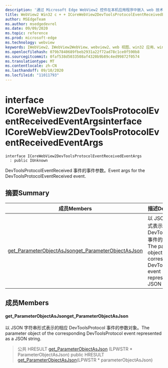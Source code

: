 ```yaml
---
description: '通过 Microsoft Edge WebView2 控件在本机应用程序中嵌入 web 技术 (HTML、CSS 和 JavaScript) '
title: WebView2 Win32 c + + ICoreWebView2DevToolsProtocolEventReceivedEventArgs
author: MSEdgeTeam
ms.author: msedgedevrel
ms.date: 09/09/2020
ms.topic: reference
ms.prod: microsoft-edge
ms.technology: webview
keywords: IWebView2、IWebView2WebView、webview2、web 视图、win32 应用、win32、edge、ICoreWebView2、ICoreWebView2Controller、浏览器控件、边缘 html、ICoreWebView2DevToolsProtocolEventReceivedEventArgs
ms.openlocfilehash: 079b7840689fbeb2931a22f72ad78c1ce0f590b8
ms.sourcegitcommit: 0faf538d5033508af4320b9b89c4ed99872f0574
ms.translationtype: MT
ms.contentlocale: zh-CN
ms.lasthandoff: 09/10/2020
ms.locfileid: "11011793"
---
```

# <span data-ttu-id="a54f0-104">interface ICoreWebView2DevToolsProtocolEventReceivedEventArgs</span><span class="sxs-lookup"><span data-stu-id="a54f0-104">interface ICoreWebView2DevToolsProtocolEventReceivedEventArgs</span></span> 

```
interface ICoreWebView2DevToolsProtocolEventReceivedEventArgs
  : public IUnknown
```

<span data-ttu-id="a54f0-105">DevToolsProtocolEventReceived 事件的事件参数。</span><span class="sxs-lookup"><span data-stu-id="a54f0-105">Event args for the DevToolsProtocolEventReceived event.</span></span>

## <span data-ttu-id="a54f0-106">摘要</span><span class="sxs-lookup"><span data-stu-id="a54f0-106">Summary</span></span>

 <span data-ttu-id="a54f0-107">成员</span><span class="sxs-lookup"><span data-stu-id="a54f0-107">Members</span></span>                        | <span data-ttu-id="a54f0-108">描述</span><span class="sxs-lookup"><span data-stu-id="a54f0-108">Descriptions</span></span>
--------------------------------|---------------------------------------------
[<span data-ttu-id="a54f0-109">get_ParameterObjectAsJson</span><span class="sxs-lookup"><span data-stu-id="a54f0-109">get_ParameterObjectAsJson</span></span>](#get_parameterobjectasjson) | <span data-ttu-id="a54f0-110">以 JSON 字符串形式表示的相应 DevToolsProtocol 事件的参数对象。</span><span class="sxs-lookup"><span data-stu-id="a54f0-110">The parameter object of the corresponding DevToolsProtocol event represented as a JSON string.</span></span>

## <span data-ttu-id="a54f0-111">成员</span><span class="sxs-lookup"><span data-stu-id="a54f0-111">Members</span></span>

#### <span data-ttu-id="a54f0-112">get_ParameterObjectAsJson</span><span class="sxs-lookup"><span data-stu-id="a54f0-112">get_ParameterObjectAsJson</span></span> 

<span data-ttu-id="a54f0-113">以 JSON 字符串形式表示的相应 DevToolsProtocol 事件的参数对象。</span><span class="sxs-lookup"><span data-stu-id="a54f0-113">The parameter object of the corresponding DevToolsProtocol event represented as a JSON string.</span></span>

> <span data-ttu-id="a54f0-114">公共 HRESULT [get_ParameterObjectAsJson](#get_parameterobjectasjson) (LPWSTR \* ParameterObjectAsJson) </span><span class="sxs-lookup"><span data-stu-id="a54f0-114">public HRESULT [get_ParameterObjectAsJson](#get_parameterobjectasjson)(LPWSTR \* parameterObjectAsJson)</span></span>

